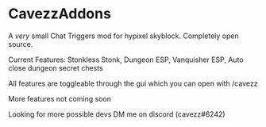 # CavezzAddons
A *very* small Chat Triggers mod for hypixel skyblock.
Completely open source. 

Current Features: Stonkless Stonk, Dungeon ESP, Vanquisher ESP, Auto close dungeon secret chests

All features are toggleable through the gui which you can open with /cavezz

More features not coming soon

Looking for more possible devs DM me on discord (cavezz#6242)
